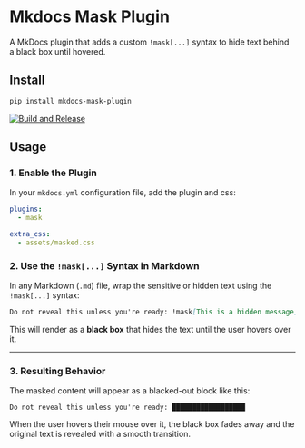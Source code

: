# Mkdocs Mask Plugin

A MkDocs plugin that adds a custom `!mask[...]` syntax to hide text behind a black box until hovered.

## Install

```bash
pip install mkdocs-mask-plugin
```

[![Build and Release](https://github.com/eWloYW8/mkdocs-mask-plugin/actions/workflows/release.yml/badge.svg)](https://github.com/eWloYW8/mkdocs-mask-plugin/actions/workflows/release.yml)

## Usage

### 1. Enable the Plugin

In your `mkdocs.yml` configuration file, add the plugin and css:

```yaml
plugins:
  - mask

extra_css:
  - assets/masked.css
```

### 2. Use the `!mask[...]` Syntax in Markdown

In any Markdown (`.md`) file, wrap the sensitive or hidden text using the `!mask[...]` syntax:

```markdown
Do not reveal this unless you're ready: !mask[This is a hidden message].
```

This will render as a **black box** that hides the text until the user hovers over it.

---

### 3. Resulting Behavior

The masked content will appear as a blacked-out block like this:

```
Do not reveal this unless you're ready: ██████████████████
```

When the user hovers their mouse over it, the black box fades away and the original text is revealed with a smooth transition.

